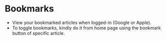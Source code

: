 # **Bookmarks**

- View your bookmarked articles when logged-in (Google or Apple).
- To toggle bookmarks, kindly do it from home page using the bookmark button of specific article.